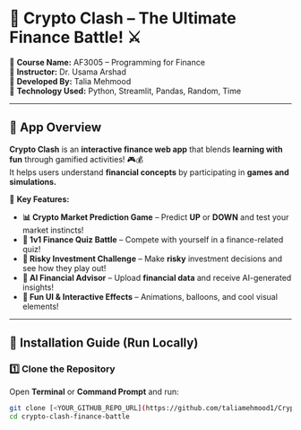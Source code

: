 # 🚀 Crypto Clash – The Ultimate Finance Battle! ⚔️  

📌 **Course Name:** AF3005 – Programming for Finance  
📌 **Instructor:** Dr. Usama Arshad  
📌 **Developed By:** Talia Mehmood  
📌 **Technology Used:** Python, Streamlit, Pandas, Random, Time  

---

## 🌟 App Overview  
**Crypto Clash** is an **interactive finance web app** that blends **learning with fun** through gamified activities! 🎮💰  
It helps users understand **financial concepts** by participating in **games and simulations.**  

🔹 **Key Features:**  
- **📊 Crypto Market Prediction Game** – Predict **UP** or **DOWN** and test your market instincts!  
- **🧠 1v1 Finance Quiz Battle** – Compete with yourself in a finance-related quiz!  
- **🎰 Risky Investment Challenge** – Make **risky** investment decisions and see how they play out!  
- **🤖 AI Financial Advisor** – Upload **financial data** and receive AI-generated insights!  
- **🎈 Fun UI & Interactive Effects** – Animations, balloons, and cool visual elements!  

---

## 🔧 Installation Guide (Run Locally)  

### **1️⃣ Clone the Repository**  
Open **Terminal** or **Command Prompt** and run:  
```bash
git clone [<YOUR_GITHUB_REPO_URL](https://github.com/taliamehmood1/Crypto-Clash-The-Ultimate-Finance-Battle-app/edit/main/README.md)
cd crypto-clash-finance-battle
